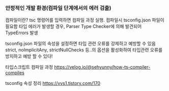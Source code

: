 ### 안정적인 개발 환경(컴파일 단계에서의 에러 검출)

컴파일이란?
tsc 명령어를 입력하면 컴파일 과정 실행. 컴파일시 tsconfig.json 파일이 필요함
타입 에러가 발생할 경우, Parser Type Checker에 의해 발견되어 TypeErrors 발생

tsconfig.json 파일의 속성을 설정하면 타입 관련 오류를 강제하고 예방할 수 있음
strict, noImplicitAny, strictNullChecks 등..의 옵션을 활성화하여 타입관련 오류를 방지하고 예방 할 수 있다!

타입스크립트 컴파일 과정
https://velog.io/@sehyunny/how-ts-compiler-compiles

tsconfig 속성 정리
https://vvs1.tistory.com/170
